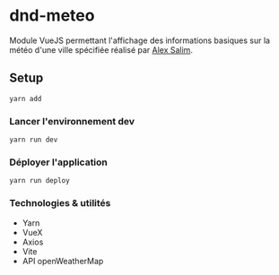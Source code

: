 # dnd-meteo

Module VueJS permettant l'affichage des informations basiques sur la météo d'une ville spécifiée réalisé par [Alex Salim](https://faelivrin.fr/portfolio/).

## Setup

```
yarn add
```

### Lancer l'environnement dev

```
yarn run dev
```

### Déployer l'application

```
yarn run deploy
```

### Technologies & utilités

- Yarn
- VueX
- Axios
- Vite
- API openWeatherMap
